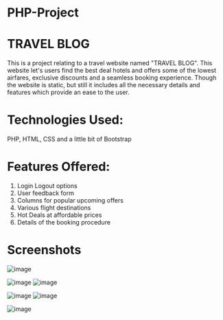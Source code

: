 # PHP-Project
# TRAVEL BLOG
This is a project relating to a travel website named "TRAVEL BLOG". This website let's users find the best deal hotels and offers some of the lowest airfares, exclusive discounts and a seamless booking experience.
Though the website is static, but still it includes all the necessary details and features which provide an ease to the user.

# Technologies Used:
PHP, HTML, CSS and a little bit of Bootstrap

# Features Offered:
1. Login Logout options
2. User feedback form
3. Columns for popular upcoming offers
4. Various flight destinations
5. Hot Deals at affordable prices
6. Details of the booking procedure

# Screenshots

![image](https://user-images.githubusercontent.com/55539590/71571338-cba77d80-2aff-11ea-8ace-2df0f9697062.png)

![image](https://user-images.githubusercontent.com/55539590/71571437-38bb1300-2b00-11ea-8b66-ff8b0591266c.png) ![image](https://user-images.githubusercontent.com/55539590/71571505-9fd8c780-2b00-11ea-87a9-668e0605a72b.png)

![image](https://user-images.githubusercontent.com/55539590/71571953-fba45000-2b02-11ea-9ff6-febbe77e0b44.png) ![image](https://user-images.githubusercontent.com/55539590/71572045-5b026000-2b03-11ea-8697-732e63c8606b.png)


![image](https://user-images.githubusercontent.com/55539590/71572109-a288ec00-2b03-11ea-9e08-951feafe67df.png) 

